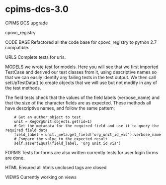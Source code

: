 # cpims-dcs-3.0
CPIMS DCS upgrade

cpovc_registry

CODE BASE
Refactored all the code base for cpovc_registry to python 2.7 compatible.

URLS
Complete tests for urls.

MODELS
we wrote test for models.
Here you will see that we first imported TestCase and derived our test classes from it, using descriptive names so that we can easily identify any failing tests in the test output. We then call setUpTestData() to create objects that we will use but not modify in any of the test methods.

The field tests check that the values of the field labels (verbose_name) and that the size of the character fields are as expected. These methods all have descriptive names, and follow the same pattern:

        # Get an author object to test
        unit = RegOrgUnit.objects.get(id=1)
        # Get the metadata for the required field and use it to query the required field data
        field_label = unit._meta.get_field('org_unit_id_vis').verbose_name
        # Compare the value to the expected result
        self.assertEqual(field_label, 'org unit id vis')

FORMS
Tests for forms are also written
currently tests for user login forms are done.

HTML
Ensured all htmls unclosed tags are closed

VIEWS
Currently working on views


